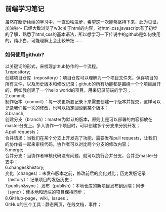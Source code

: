 ## 前端学习笔记
   虽然在断断续续的学习中，一直没啥进步，希望这一次能够坚持下来，此为见证，加油啦～
   已经大致浏览了w3c关于html的内容，对html,css,javascript有了初步的了解，熟悉了html,css的基本语法，所以想学习一下传说中的github是如何使用的，纯小白，可能理解上会比较笨拙……
### 如何使用github?
   以关键词的形式，来梳理github协作的一个流程。  
   1.repository;  
   创建项目仓库（repository）：项目仓库可以理解为一个项目文件夹，保存项目的所有文件，以及历史版本和修改记录；github的所有功能都是围绕一个个项目展开的，例如我创建了一个hello world的项目，用来记录前端的学习；  
   2.commit;  
   制作版本（commit）：每一次更新要记录下来需要创建一个版本并提交，这样可以记录我们每一次的修改，也可以指定回滚到某个版本；  
   3.branch;  
   创建分支（branch）：master为默认的版本，原则上是可以部署的内容都放在master分支上。多人协作一个项目时，可以创建多个分支来分别开发；  
   4.pull requests；  
   合并请求：当我们在某个分支上开发完了功能，需要发布pull requests，让我们的协作者一起来审核代码，协作者可以对比两个分支的修改内容；  
   5.merge;  
   合并分支：当协作者审核代码没有问题，就可以执行合并分支，合并至master分支中；  
   6.changes&history;  
   变化（changes）：未发布版本之前，修改前后的变化对比；历史发版记录（history）：记录项目的发版历史；  
   7.publish&sync；
   发布（publish）：本地仓库的新项目发布到远端；同步（sync）：使本地和远端的项目保持同步；  
   8.GitHub-page，wiki，issues；  
   GitHub的三个工具：静态网页，在线文档，事件；
